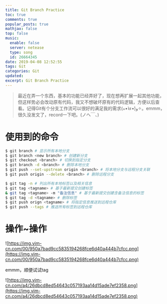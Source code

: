 ```yaml
---
title: Git Branch Practice
toc: true
comments: true
popular_posts: true
mathjax: false
top: false
music:
  enable: false
  server: netease
  type: song
  id: 26664345
date: 2019-04-08 12:52:55
tags: Git
categories: Git
updated:
excerpt: Git Branch Practice
---
```


>最近在弄一个东西，基本的功能已经弄好了，现在想再扩展一起其他功能，但这样势必会改动原有代码，我又不想破坏原有的代码逻辑，方便以后查看。记得Git有个分支工作流可以很好的满足我的需求(๑•̀ㅂ•́)و✧。emmm，很久没发文了，record一下吧。(ノへ￣、)

# 使用到的命令

```bash
$ git branch # 显示所有本地分支
$ git branch <new branch> # 创建新分支
$ git checkout <branch> # 切换到指定分支
$ git branch -d <branch> # 删除本地分支
$ git push --set-upstream origin <branch> # 将本地分支与远程分支关联
$ git push origin --delete <branch> # 删除远程分支

$ git tag -n # 列出所有本地标签以及相关信息
$ git tag <tagname> # 基于最新提交创建标签
& git tag <tagname> -m "备注信息" # 基于最新提交创建含备注信息的标签
$ git tag -d <tagname> # 删除标签
$ git push orign <tagname> # 将指定信息推送到远程仓库
$ git push --tags # 推送所有标签到远程仓库
```

# 操作~操作

![https://img.vim-cn.com/00/950a7bad9cc5835194268fce6d40a444b7cfcc.png](https://img.vim-cn.com/00/950a7bad9cc5835194268fce6d40a444b7cfcc.png)

emmm，顺便试试tag

![https://img.vim-cn.com/a4/26dbcd8ed54643c057193aa14d15ade7ef2358.png](https://img.vim-cn.com/a4/26dbcd8ed54643c057193aa14d15ade7ef2358.png)